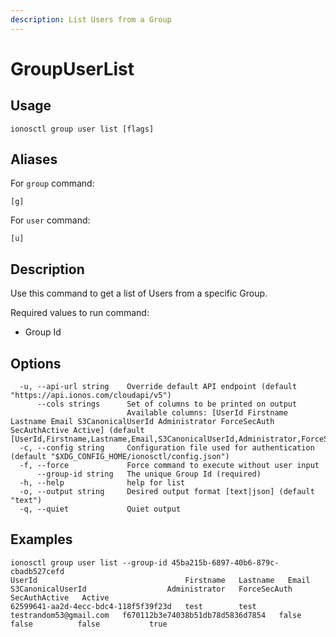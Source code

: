 ```yaml
---
description: List Users from a Group
---
```


# GroupUserList

## Usage

```text
ionosctl group user list [flags]
```

## Aliases

For `group` command:
```text
[g]
```

For `user` command:
```text
[u]
```

## Description

Use this command to get a list of Users from a specific Group.

Required values to run command:

* Group Id

## Options

```text
  -u, --api-url string    Override default API endpoint (default "https://api.ionos.com/cloudapi/v5")
      --cols strings      Set of columns to be printed on output 
                          Available columns: [UserId Firstname Lastname Email S3CanonicalUserId Administrator ForceSecAuth SecAuthActive Active] (default [UserId,Firstname,Lastname,Email,S3CanonicalUserId,Administrator,ForceSecAuth,SecAuthActive,Active])
  -c, --config string     Configuration file used for authentication (default "$XDG_CONFIG_HOME/ionosctl/config.json")
  -f, --force             Force command to execute without user input
      --group-id string   The unique Group Id (required)
  -h, --help              help for list
  -o, --output string     Desired output format [text|json] (default "text")
  -q, --quiet             Quiet output
```

## Examples

```text
ionosctl group user list --group-id 45ba215b-6897-40b6-879c-cbadb527cefd 
UserId                                 Firstname   Lastname   Email                    S3CanonicalUserId                  Administrator   ForceSecAuth   SecAuthActive   Active
62599641-aa2d-4ecc-bdc4-118f5f39f23d   test        test       testrandom53@gmail.com   f670112b3e74038b51db78d5836d7854   false           false          false           true
```

